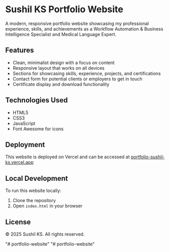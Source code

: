 # Sushil KS Portfolio Website

A modern, responsive portfolio website showcasing my professional experience, skills, and achievements as a Workflow Automation & Business Intelligence Specialist and Medical Language Expert.

## Features

- Clean, minimalist design with a focus on content
- Responsive layout that works on all devices
- Sections for showcasing skills, experience, projects, and certifications
- Contact form for potential clients or employers to get in touch
- Certificate display and download functionality

## Technologies Used

- HTML5
- CSS3
- JavaScript
- Font Awesome for icons

## Deployment

This website is deployed on Vercel and can be accessed at [portfolio-sushil-ks.vercel.app](https://portfolio-sushil-ks.vercel.app)

## Local Development

To run this website locally:

1. Clone the repository
2. Open `index.html` in your browser

## License

© 2025 Sushil KS. All rights reserved.

"# portfolio-website" 
"# portfolio-website" 

